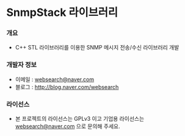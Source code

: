 ﻿# SnmpStack 라이브러리

### 개요

* C++ STL 라이브러리를 이용한 SNMP 메시지 전송/수신 라이브러리 개발

### 개발자 정보

* 이메일 : websearch@naver.com
* 블로그 : http://blog.naver.com/websearch

### 라이선스

* 본 프로젝트의 라이선스는 GPLv3 이고 기업용 라이선스는 websearch@naver.com 으로 문의해 주세요.

